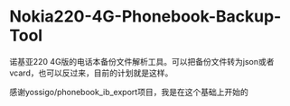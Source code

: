 # Nokia220-4G-Phonebook-Backup-Tool
诺基亚220 4G版的电话本备份文件解析工具。可以把备份文件转为json或者vcard，也可以反过来，目前的计划就是这样。

感谢yossigo/phonebook_ib_export项目，我是在这个基础上开始的
